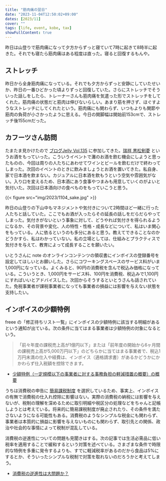 ```yaml
---
title: "筋肉痛の翌日"
date: "2023-11-04T12:50:02+09:00"
dates: [2023/11]
cover: ""
tags: [life, event, kobe, tax]
showFullContent: true
---
```


昨日は山登りで筋肉痛になって夕方からずっと寝ていて7時に起きて8時半に起きた。それでも寝たら筋肉痛はある程度は直った。寝ると回復するもんや。

## ストレッチ

昨日から全身筋肉痛になっている。それでも夕方からずっと安静にしていたせいか、昨日の一番ひどかった頃よりずっと回復していた。さらにストレッチでそういった話しをしたら、トレーナーさんも筋肉痛を気遣った形でストレッチをしてくれた。筋肉痛の状態だと筋肉は伸びないらしい。あまり筋を押さず、ほぐすようなストレッチにしてくれたという。筋肉痛にも関わらず、いつもよりも関節や筋肉の負荷が小さかったように思える。今日の開脚幅は開始前153cmで、ストレッチ後155cmだった。

## カフーツさん訪問

たまたま見かけたので [ブログJelly Vol.135](https://www.facebook.com/events/302759626024469) に参加してきた。[瑞祥 黒松剣菱](https://www.kenbishi.co.jp/product/sake5/) というお酒をもっていった。こういうイベントで灘のお酒を飲む機会にしようと思ったものの、今回は周りの人たちにあわせてワインとビールを飲むだけで終わってしまった。次回のイベントのときに飲みましょうとお酒を置いてきた。私自身、家で日本酒を飲まない。カジュアルに日本酒を飲もうという空気や雰囲気がない。入り口を変えるため、日本酒にあう食事やつまみも用意していくのがよいと気付いた。次回は日本酒向けの食べものをもっていこうと思う。

{{< figure src="img/2023/1104_sake.jpg" >}}

昨日の山登りの下山中もマネジメントや気付きについて2時間ほど一緒に行った人たちと話していた。ここでもお酒が入ったらその延長の話しをだらだらやってしまった。気付きがないという事象に対して、どうやれば気付きを得られるようになるか、その背景や変化、人の特性・性格・成長などについて、私はいま関心をもっている。人に依るというのも多分にあると思う。教えてできることなのかどうかすら、私はわかっていない。私の立場としては、仕組みとプラクティスで気付きを与えて、教育によって成長することを願いたい。

いとうさんに note のオンラインコンテンツの領収書にインボイスの登録番号を設定してほしいとお願いした。さらにコワーキングスペースのサービス料がいま1,000円になっている。よくみると、90円の消費税を含んで税込み価格になっている。こういうとき、1,000円をサービス料、100円を消費税、税込みで1,100円にすればいいとアドバイスした。次回からそうするといとうさんも話されていた。免税事業者が課税事業者になっても事業者の損益には影響を与えない状態を支持したい。

## インボイスの少額特例

freee の「修正待ちリスト一覧」にインボイスの少額特例に該当する明細があるという通知が出ている。次の条件に当てはまる事業者は少額特例の対象になるという。

> 「前々年度の課税売上高が1億円以下」または「前年度の開始から6ヶ月間の課税売上高が5,000万円以下」のどちらかに当てはまる事業者で、税込1万円未満の仕入や経費は、インボイス（適格請求書）があるかどうかにかかわらず仕入税額を控除できます。

* [少額特例（一定規模以下の事業者に対する事務負担の軽減措置の概要）の概要](https://www.nta.go.jp/publication/pamph/shohi/kaisei/202304/02.htm)

うちは消費税の申告に [簡易課税制度](https://www.nta.go.jp/taxes/shiraberu/taxanswer/shohi/6505.htm) を選択しているため、事実上、インボイスの有無で消費税の仕入れ控除に影響はない。実際の消費税の納税には影響を与えないが、税制の理解を深めるために取引明細や税区分の処理などをちゃんと記帳しようとは考えている。将来的に簡易課税制度が廃止されたり、その条件を満たさないようになる可能性もある。消費税のようなシンプルな税金にも関わらず、事業者は本質的に損益に影響を与えないものにも関わらず、取引先との関係、政治や社会的な事情によって税制が混乱している。

消費税の逆進性についての問題も見聞きはする。次の記事では生活必需品に低い税率を適用することで緩和するという対策を述べている。さまざまな条件で時限的な特例を多重に発令するよりも、すでに軽減税率があるのだから食品は5%にするとか、そういったシンプルな税制で対策を取れないのだろうかと考えてしまう。

* [消費税の逆進性は大問題か？](https://www.nli-research.co.jp/report/detail/id=39892?site=nli)
